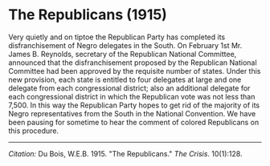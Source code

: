 <!--
title:   The Republicans
author:  Du Bois, W.E.B.
journal: The Crisis
year:    1915
volume:  10
issue:   1
pages:   128
-->
# The Republicans (1915)

Very quietly and on tiptoe the Republican Party has completed its disfranchisement of Negro delegates in the South. On February 1st Mr. James B. Reynolds, secretary of the Republican National Committee, announced that the disfranchisement proposed by the Republican National Committee had been approved by the requisite number of states. Under this new provision, each state is entitled to four delegates at large and one delegate from each congressional district; also an additional delegate for each congressional district in which the Republican vote was not less than 7,500. In this way the Republican Party hopes to get rid of the majority of its Negro representatives from the South in the National Convention. We have been pausing for sometime to hear the comment of colored Republicans on this procedure.

_____
*Citation:* Du Bois, W.E.B. 1915. "The Republicans." *The Crisis*. 10(1):128.